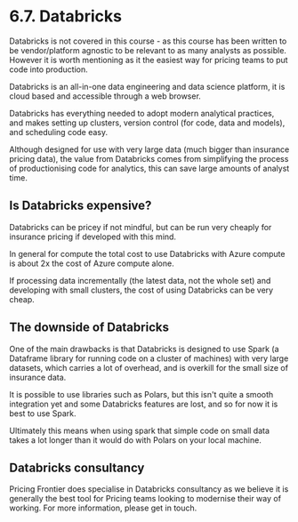 # 6.7. Databricks

Databricks is not covered in this course - as this course has been written to be vendor/platform agnostic to be relevant to as many analysts as possible. However it is worth mentioning as it the easiest way for pricing teams to put code into production.

Databricks is an all-in-one data engineering and data science platform, it is cloud based and accessible through a web browser.

Databricks has everything needed to adopt modern analytical practices, and makes setting up clusters, version control (for code, data and models), and scheduling code easy.

Although designed for use with very large data (much bigger than insurance pricing data), the value from Databricks comes from simplifying the process of productionising code for analytics, this can save large amounts of analyst time. 

## Is Databricks expensive?

Databricks can be pricey if not mindful, but can be run very cheaply for insurance pricing if developed with this mind. 

In general for compute the total cost to use Databricks with Azure compute is about 2x the cost of Azure compute alone.

If processing data incrementally (the latest data, not the whole set) and developing with small clusters, the cost of using Databricks can be very cheap. 

## The downside of Databricks

One of the main drawbacks is that Databricks is designed to use Spark (a Dataframe library for running code on a cluster of machines) with very large datasets, which carries a lot of overhead, and is overkill for the small size of insurance data. 

It is possible to use libraries such as Polars, but this isn't quite a smooth integration yet and some Databricks features are lost, and so for now it is best to use Spark. 

Ultimately this means when using spark that simple code on small data takes a lot longer than it would do with Polars on your local machine.

## Databricks consultancy

Pricing Frontier does specialise in Databricks consultancy as we believe it is generally the best tool for Pricing teams looking to modernise their way of working. For more information, please get in touch.